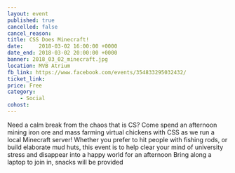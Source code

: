 ```yaml
---
layout: event
published: true
cancelled: false
cancel_reason:
title: CSS Does Minecraft!
date:     2018-03-02 16:00:00 +0000
date_end: 2018-03-02 20:00:00 +0000
banner: 2018_03_02_minecraft.jpg
location: MVB Atrium
fb_link: https://www.facebook.com/events/354833295032432/
ticket_link:
price: Free
category:
    - Social
cohost:
---
```


Need a calm break from the chaos that is CS? Come spend an afternoon mining iron ore and mass farming virtual chickens with CSS as we run a local Minecraft server!
Whether you prefer to hit people with fishing rods, or build elaborate mud huts, this event is to help clear your mind of university stress and disappear into a happy world for an afternoon
Bring along a laptop to join in, snacks will be provided
